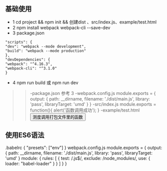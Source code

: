 ## 基础使用
- 1 cd project  &&  npm init  &&  创建dist 、src/index.js、example/test.html
- 2 npm install webpack webpack-cli --save-dev
- 3 package.json
```
"scripts": {
"dev": "webpack --mode development",
"build": "webpack --mode production"
},
"devDependencies": {
"webpack": "^4.16.3",
"webpack-cli": "^3.1.0"
}
```
- 4 npm run build 或 npm run dev

>>-package.json
参考 3
>>-webpack.config.js
module.exports = {
output: {
path: __dirname,
filename: './dist/main.js',
library: 'pass',
libraryTarget: 'umd'
}
}
>>-src/index.js
module.exports = function(){
alert('函数调用成功');
}
>>-example/test.html
<button id="btn">测度调用打包文件里的函数</button>
<script src="../dist/main.js"></script>
<script> document.getElementById('btn').onclick = function(){ pass() } </script>


## 使用ES6语法
.babelrc
{
"presets": ["env"]
}
webpack.config.js
module.exports = {
output: {
path: __dirname,
filename: './dist/main.js',
library: 'pass',
libraryTarget: 'umd'
}
module: {
rules: [
{
test: /\.js$/,
exclude: /node_modules/,
use: {
loader: "babel-loader"
}
}
]
}
}

